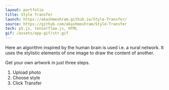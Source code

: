 ```yaml
---
layout: portfolio
title: Style Transfer
launch: https://akashmeshram.github.io/Style-Transfer/
source: https://github.com/akashmeshram/Style-Transfer
tech: p5.js, tensorflow.js, HTML
gif: /assets/app-gif/str.gif
---
```


Here an algorithm inspired by the human brain is used i.e. a nural network. It uses the stylistic elements of one image to draw the content of another. 

Get your own artwork in just three steps.
1) Upload photo
2) Choose style
3) Click Transfer
